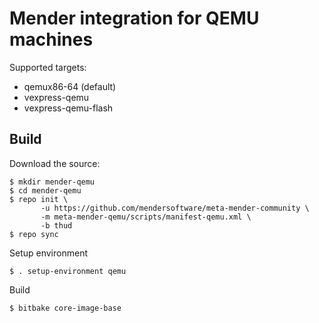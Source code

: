 # Mender integration for QEMU machines

Supported targets:

- qemux86-64 (default)
- vexpress-qemu
- vexpress-qemu-flash

## Build

Download the source:

    $ mkdir mender-qemu
    $ cd mender-qemu
    $ repo init \
           -u https://github.com/mendersoftware/meta-mender-community \
           -m meta-mender-qemu/scripts/manifest-qemu.xml \
           -b thud
    $ repo sync

Setup environment

    $ . setup-environment qemu

Build

    $ bitbake core-image-base
